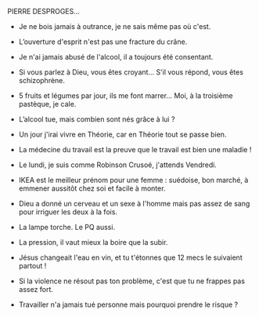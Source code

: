 PIERRE DESPROGES...

- Je ne bois jamais à outrance, je ne sais même pas où c'est.

- L’ouverture d'esprit n'est pas une fracture du crâne.

- Je n'ai jamais abusé de l'alcool, il a toujours été consentant.

- Si vous parlez à Dieu, vous êtes croyant... S'il vous répond, vous êtes schizophrène.

- 5 fruits et légumes par jour, ils me font marrer... Moi, à la troisième pastèque, je cale.

- L’alcool tue, mais combien sont nés grâce à lui ?

- Un jour j'irai vivre en Théorie, car en Théorie tout se passe bien.

- La médecine du travail est la preuve que le travail est bien une maladie !

- Le lundi, je suis comme Robinson Crusoé, j'attends Vendredi.

- IKEA est le meilleur prénom pour une femme :
suédoise, bon marché, à emmener aussitôt chez soi et facile à monter.

- Dieu a donné un cerveau et un sexe à l'homme mais pas assez de sang pour irriguer les deux à la fois.

- La lampe torche. Le PQ aussi.

- La pression, il vaut mieux la boire que la subir.

- Jésus changeait l'eau en vin, et tu t'étonnes que 12 mecs le suivaient partout !

- Si la violence ne résout pas ton problème, c'est que tu ne frappes pas assez fort.

- Travailler n'a jamais tué personne mais pourquoi prendre le risque ?

